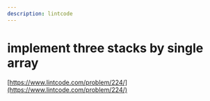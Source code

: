 ```yaml
---
description: lintcode
---
```


# implement three stacks by single array

[https://www.lintcode.com/problem/224/](https://www.lintcode.com/problem/224/)
